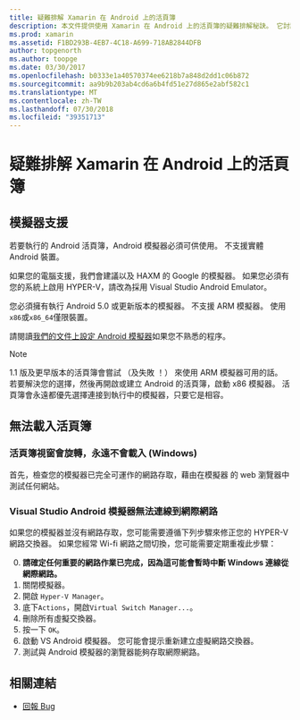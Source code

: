 ```yaml
---
title: 疑難排解 Xamarin 在 Android 上的活頁簿
description: 本文件提供使用 Xamarin 在 Android 上的活頁簿的疑難排解秘訣。 它討論模擬器支援，就不會載入的活頁簿和其他主題。
ms.prod: xamarin
ms.assetid: F1BD293B-4EB7-4C18-A699-718AB2844DFB
author: topgenorth
ms.author: toopge
ms.date: 03/30/2017
ms.openlocfilehash: b0333e1a40570374ee6218b7a848d2dd1c06b872
ms.sourcegitcommit: aa9b9b203ab4cd6a6b4fd51e27d865e2abf582c1
ms.translationtype: MT
ms.contentlocale: zh-TW
ms.lasthandoff: 07/30/2018
ms.locfileid: "39351713"
---
```

# <a name="troubleshooting-xamarin-workbooks-on-android"></a>疑難排解 Xamarin 在 Android 上的活頁簿

## <a name="emulator-support"></a>模擬器支援

若要執行的 Android 活頁簿，Android 模擬器必須可供使用。 不支援實體 Android 裝置。

如果您的電腦支援，我們會建議以及 HAXM 的 Google 的模擬器。
如果您必須有您的系統上啟用 HYPER-V，請改為採用 Visual Studio Android Emulator。

您必須擁有執行 Android 5.0 或更新版本的模擬器。 不支援 ARM 模擬器。 使用`x86`或`x86_64`僅限裝置。

請閱讀[我們的文件上設定 Android 模擬器][ android-emu]如果您不熟悉的程序。

> [!NOTE]
> 1.1 版及更早版本的活頁簿會嘗試 （及失敗 ！） 來使用 ARM 模擬器可用的話。 若要解決您的選擇，然後再開啟或建立 Android 的活頁簿，啟動 x86 模擬器。 活頁簿會永遠都優先選擇連接到執行中的模擬器，只要它是相容。

## <a name="workbooks-wont-load"></a>無法載入活頁簿

### <a name="workbook-window-spins-forever-never-loads-windows"></a>活頁簿視窗會旋轉，永遠不會載入 (Windows)

首先，檢查您的模擬器已完全可運作的網路存取，藉由在模擬器 的 web 瀏覽器中測試任何網站。

### <a name="visual-studio-android-emulator-cannot-connect-to-the-internet"></a>Visual Studio Android 模擬器無法連線到網際網路

如果您的模擬器並沒有網路存取，您可能需要遵循下列步驟來修正您的 HYPER-V 網路交換器。 如果您經常 Wi-fi 網路之間切換，您可能需要定期重複此步驟：

0. **請確定任何重要的網路作業已完成，因為這可能會暫時中斷 Windows 連線從網際網路。**
1. 關閉模擬器。
2. 開啟 `Hyper-V Manager`。
3. 底下`Actions`，開啟`Virtual Switch Manager...`。
4. 刪除所有虛擬交換器。
5. 按一下 `OK`。
6. 啟動 VS Android 模擬器。 您可能會提示重新建立虛擬網路交換器。
7. 測試與 Android 模擬器的瀏覽器能夠存取網際網路。

[android-emu]: https://developer.xamarin.com/guides/android/deployment,_testing,_and_metrics/debug-on-emulator/


## <a name="related-links"></a>相關連結

- [回報 Bug](~/tools/workbooks/install.md#reporting-bugs)
